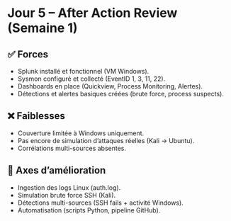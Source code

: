 # Jour 5 – After Action Review (Semaine 1)

## ✅ Forces
- Splunk installé et fonctionnel (VM Windows).
- Sysmon configuré et collecté (EventID 1, 3, 11, 22).
- Dashboards en place (Quickview, Process Monitoring, Alertes).
- Détections et alertes basiques créées (brute force, process suspects).

## ❌ Faiblesses
- Couverture limitée à Windows uniquement.
- Pas encore de simulation d’attaques réelles (Kali → Ubuntu).
- Corrélations multi-sources absentes.

## 🚀 Axes d’amélioration
- Ingestion des logs Linux (auth.log).
- Simulation brute force SSH (Kali).
- Détections multi-sources (SSH fails + activité Windows).
- Automatisation (scripts Python, pipeline GitHub).
